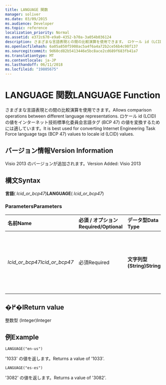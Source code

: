 ```yaml
---
title: LANGUAGE 関数
manager: soliver
ms.date: 03/09/2015
ms.audience: Developer
ms.topic: reference
localization_priority: Normal
ms.assetid: e372c670-e9a0-4352-b70a-3a054b036124
description: さまざまな言語表現との間の比較演算を使用できます。 ロケール id (LCID) の値をインターネット技術標準化委員会言語タグ (BCP 47) の値を変換するためには適しています。
ms.openlocfilehash: 6a05a850f5908ac5a4f6a4a72b2ce56b4c98f137
ms.sourcegitcommit: 9d60cd82b5413446e5bc8ace2cd689f683fb41a7
ms.translationtype: MT
ms.contentlocale: ja-JP
ms.lasthandoff: 06/11/2018
ms.locfileid: "19805675"
---
```

# <a name="language-function"></a><span data-ttu-id="7d27d-104">LANGUAGE 関数</span><span class="sxs-lookup"><span data-stu-id="7d27d-104">LANGUAGE Function</span></span>

<span data-ttu-id="7d27d-105">さまざまな言語表現との間の比較演算を使用できます。</span><span class="sxs-lookup"><span data-stu-id="7d27d-105">Allows comparison operations between different language representations.</span></span> <span data-ttu-id="7d27d-106">ロケール id (LCID) の値をインターネット技術標準化委員会言語タグ (BCP 47) の値を変換するためには適しています。</span><span class="sxs-lookup"><span data-stu-id="7d27d-106">It is best used for converting Internet Engineering Task Force language tags (BCP 47) values to locale id (LCID) values.</span></span>
  
## <a name="version-information"></a><span data-ttu-id="7d27d-107">バージョン情報</span><span class="sxs-lookup"><span data-stu-id="7d27d-107">Version Information</span></span>

<span data-ttu-id="7d27d-108">Visio 2013 のバージョンが追加されます。</span><span class="sxs-lookup"><span data-stu-id="7d27d-108">Version Added: Visio 2013</span></span> 
  
## <a name="syntax"></a><span data-ttu-id="7d27d-109">構文</span><span class="sxs-lookup"><span data-stu-id="7d27d-109">Syntax</span></span>

 <span data-ttu-id="7d27d-110">**言語**( _lcid_or_bcp47_)</span><span class="sxs-lookup"><span data-stu-id="7d27d-110">**LANGUAGE**( _lcid_or_bcp47_)</span></span>
  
### <a name="parameters"></a><span data-ttu-id="7d27d-111">Parameters</span><span class="sxs-lookup"><span data-stu-id="7d27d-111">Parameters</span></span>

|<span data-ttu-id="7d27d-112">**名前**</span><span class="sxs-lookup"><span data-stu-id="7d27d-112">**Name**</span></span>|<span data-ttu-id="7d27d-113">**必須 / オプション**</span><span class="sxs-lookup"><span data-stu-id="7d27d-113">**Required/Optional**</span></span>|<span data-ttu-id="7d27d-114">**データ型**</span><span class="sxs-lookup"><span data-stu-id="7d27d-114">**Data Type**</span></span>|<span data-ttu-id="7d27d-115">**説明**</span><span class="sxs-lookup"><span data-stu-id="7d27d-115">**Description**</span></span>|
|:-----|:-----|:-----|:-----|
| <span data-ttu-id="7d27d-116">_lcid_or_bcp47_</span><span class="sxs-lookup"><span data-stu-id="7d27d-116">_lcid_or_bcp47_</span></span> <br/> |<span data-ttu-id="7d27d-117">必須</span><span class="sxs-lookup"><span data-stu-id="7d27d-117">Required</span></span>  <br/> |<span data-ttu-id="7d27d-118">**文字列型 (String)**</span><span class="sxs-lookup"><span data-stu-id="7d27d-118">**String**</span></span> <br/> |<span data-ttu-id="7d27d-119">言語の LCID または BCP 47 の値です。</span><span class="sxs-lookup"><span data-stu-id="7d27d-119">The LCID or BCP 47 value for the language.</span></span>  <br/> |
   
## <a name="return-value"></a><span data-ttu-id="7d27d-120">�߂�l</span><span class="sxs-lookup"><span data-stu-id="7d27d-120">Return value</span></span>

<span data-ttu-id="7d27d-121">整数型 (Integer)</span><span class="sxs-lookup"><span data-stu-id="7d27d-121">Integer</span></span>
  
## <a name="example"></a><span data-ttu-id="7d27d-122">例</span><span class="sxs-lookup"><span data-stu-id="7d27d-122">Example</span></span>

 `LANGUAGE("en-us")`
  
<span data-ttu-id="7d27d-123">'1033' の値を返します。</span><span class="sxs-lookup"><span data-stu-id="7d27d-123">Returns a value of '1033'.</span></span>
  
 `LANGUAGE("es-es")`
  
<span data-ttu-id="7d27d-124">'3082' の値を返します。</span><span class="sxs-lookup"><span data-stu-id="7d27d-124">Returns a value of '3082'.</span></span>
  

